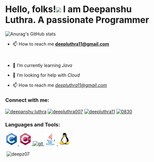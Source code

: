 # Hello, folks!<img src="https://raw.githubusercontent.com/MartinHeinz/MartinHeinz/master/wave.gif" width="30px"> I am Deepanshu Luthra. A passionate Programmer 

![Anurag's GitHub stats](https://github-readme-stats.vercel.app/api?username=deepz07&count_private=true)

- 📫 How to reach me **deepluthra11@gmail.com**
<p align="left"> <a href="https://twitter.com/" target="blank"><img src="https://img.shields.io/twitter/follow/?logo=twitter&style=for-the-badge" alt="" /></a> </p>

- 🌱 I’m currently learning *Java*

- 🤝 I’m looking for help with *Cloud*

- 📫 How to reach me *deepluthra11@gmail.com*

<h3 align="left">Connect with me:</h3>
<p align="left">
<a href="https://linkedin.com/in/deepanshu luthra" target="blank"><img align="center" src="https://raw.githubusercontent.com/rahuldkjain/github-profile-readme-generator/master/src/images/icons/Social/linked-in-alt.svg" alt="deepanshu luthra" height="30" width="40" /></a>
<a href="https://instagram.com/deepluthra007" target="blank"><img align="center" src="https://raw.githubusercontent.com/rahuldkjain/github-profile-readme-generator/master/src/images/icons/Social/instagram.svg" alt="deepluthra007" height="30" width="40" /></a>
<a href="https://www.hackerrank.com/deepluthra11" target="blank"><img align="center" src="https://raw.githubusercontent.com/rahuldkjain/github-profile-readme-generator/master/src/images/icons/Social/hackerrank.svg" alt="deepluthra11" height="30" width="40" /></a>
<a href="https://discord.gg/0830" target="blank"><img align="center" src="https://raw.githubusercontent.com/rahuldkjain/github-profile-readme-generator/master/src/images/icons/Social/discord.svg" alt="0830" height="30" width="40" /></a>
</p>

<h3 align="left">Languages and Tools:</h3>
<p align="left"> <a href="https://www.cprogramming.com/" target="_blank"> <img src="https://raw.githubusercontent.com/devicons/devicon/master/icons/c/c-original.svg" alt="c" width="40" height="40"/> </a> <a href="https://www.w3schools.com/cpp/" target="_blank"> <img src="https://raw.githubusercontent.com/devicons/devicon/master/icons/cplusplus/cplusplus-original.svg" alt="cplusplus" width="40" height="40"/> </a> <a href="https://git-scm.com/" target="_blank"> <img src="https://www.vectorlogo.zone/logos/git-scm/git-scm-icon.svg" alt="git" width="40" height="40"/> </a> <a href="https://www.java.com" target="_blank"> <img src="https://raw.githubusercontent.com/devicons/devicon/master/icons/java/java-original.svg" alt="java" width="40" height="40"/> </a> <a href="https://www.linux.org/" target="_blank"> <img src="https://raw.githubusercontent.com/devicons/devicon/master/icons/linux/linux-original.svg" alt="linux" width="40" height="40"/> </a> </p>

<p>&nbsp;<img align="center" src="https://github-readme-stats.vercel.app/api?username=deepz07&show_icons=true&locale=en" alt="deepz07" /></p>
